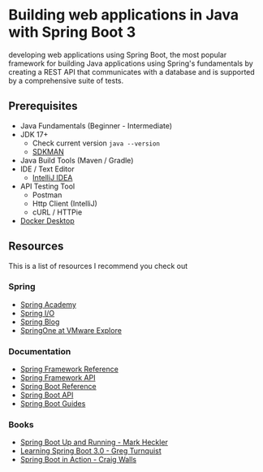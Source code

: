 # Building web applications in Java with Spring Boot 3

 developing web applications using Spring Boot, the most popular framework for building Java applications using Spring's fundamentals by creating a REST API that communicates with a database and is supported by a comprehensive suite of tests. 
 


## Prerequisites

- Java Fundamentals (Beginner - Intermediate)
- JDK 17+
  - Check current version `java --version`
  - [SDKMAN](https://sdkman.io/)
- Java Build Tools (Maven / Gradle)
- IDE / Text Editor
  - [IntelliJ IDEA](https://www.jetbrains.com/idea/) 
- API Testing Tool
  - Postman
  - Http Client (IntelliJ)
  - cURL / HTTPie
- [Docker Desktop](https://www.docker.com/)


## Resources

This is a list of resources I recommend you check out 


### Spring
  - [Spring Academy](https://www.youtube.com/c/SpringAcademy)
  - [Spring I/O](https://spring.io/blog)
  - [Spring Blog](https://spring.io/blog)
  - [SpringOne at VMware Explore](https://springone.io/) 

### Documentation

- [Spring Framework Reference](https://docs.spring.io/spring-framework/docs/current/reference/html/)
- [Spring Framework API](https://docs.spring.io/spring-framework/docs/current/javadoc-api/)
- [Spring Boot Reference](https://docs.spring.io/spring-boot/docs/current/reference/html/index.html)
- [Spring Boot API](https://docs.spring.io/spring-boot/docs/current/api/)
- [Spring Boot Guides](https://spring.io/guides)

### Books

- [Spring Boot Up and Running - Mark Heckler](https://amzn.to/3WOSutb)
- [Learning Spring Boot 3.0 - Greg Turnquist](https://amzn.to/3CuCgxc)
- [Spring Boot in Action - Craig Walls](https://amzn.to/3ZcI3kx)

